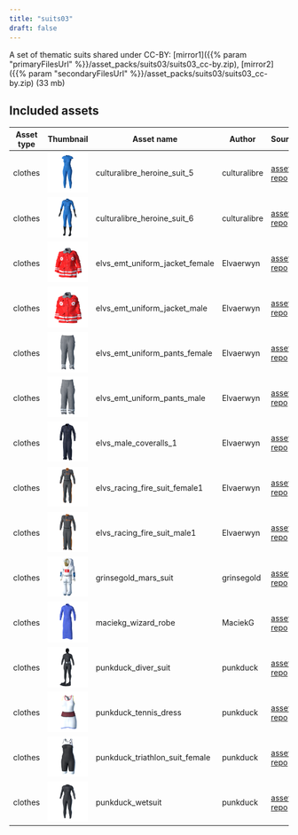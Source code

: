 ```yaml
---
title: "suits03"
draft: false
---
```


A set of thematic suits shared under CC-BY: [mirror1]({{% param "primaryFilesUrl" %}}/asset_packs/suits03/suits03_cc-by.zip), [mirror2]({{% param "secondaryFilesUrl" %}}/asset_packs/suits03/suits03_cc-by.zip) (33 mb)


## Included assets

| Asset type | Thumbnail | Asset name | Author | Source | License |
| ---------- | --------- | ---------- | ------ | ------ | ------- |
| clothes | ![culturalibre_heroine_suit_5.png](culturalibre_heroine_suit_5.png) | culturalibre_heroine_suit_5 | culturalibre | [asset repo](http://www.makehumancommunity.org/node/3364) | CC-BY |
| clothes | ![culturalibre_heroine_suit_6.png](culturalibre_heroine_suit_6.png) | culturalibre_heroine_suit_6 | culturalibre | [asset repo](http://www.makehumancommunity.org/node/3380) | CC-BY |
| clothes | ![elvs_emt_uniform_jacket_female.png](elvs_emt_uniform_jacket_female.png) | elvs_emt_uniform_jacket_female | Elvaerwyn | [asset repo](http://www.makehumancommunity.org/node/1960) | CC-BY |
| clothes | ![elvs_emt_uniform_jacket_male.png](elvs_emt_uniform_jacket_male.png) | elvs_emt_uniform_jacket_male | Elvaerwyn | [asset repo](http://www.makehumancommunity.org/node/1953) | CC-BY |
| clothes | ![elvs_emt_uniform_pants_female.png](elvs_emt_uniform_pants_female.png) | elvs_emt_uniform_pants_female | Elvaerwyn | [asset repo](http://www.makehumancommunity.org/node/1959) | CC-BY |
| clothes | ![elvs_emt_uniform_pants_male.png](elvs_emt_uniform_pants_male.png) | elvs_emt_uniform_pants_male | Elvaerwyn | [asset repo](http://www.makehumancommunity.org/node/1954) | CC-BY |
| clothes | ![elvs_male_coveralls_1.png](elvs_male_coveralls_1.png) | elvs_male_coveralls_1 | Elvaerwyn | [asset repo](http://www.makehumancommunity.org/node/2698) | CC-BY |
| clothes | ![elvs_racing_fire_suit_female1.png](elvs_racing_fire_suit_female1.png) | elvs_racing_fire_suit_female1 | Elvaerwyn | [asset repo](http://www.makehumancommunity.org/node/2867) | CC-BY |
| clothes | ![elvs_racing_fire_suit_male1.png](elvs_racing_fire_suit_male1.png) | elvs_racing_fire_suit_male1 | Elvaerwyn | [asset repo](http://www.makehumancommunity.org/node/2866) | CC-BY |
| clothes | ![grinsegold_mars_suit.png](grinsegold_mars_suit.png) | grinsegold_mars_suit | grinsegold | [asset repo](http://www.makehumancommunity.org/node/858) | CC-BY |
| clothes | ![maciekg_wizard_robe.png](maciekg_wizard_robe.png) | maciekg_wizard_robe | MaciekG | [asset repo](http://www.makehumancommunity.org/node/1482) | CC-BY |
| clothes | ![punkduck_diver_suit.png](punkduck_diver_suit.png) | punkduck_diver_suit | punkduck | [asset repo](http://www.makehumancommunity.org/node/1274) | CC-BY |
| clothes | ![punkduck_tennis_dress.png](punkduck_tennis_dress.png) | punkduck_tennis_dress | punkduck | [asset repo](http://www.makehumancommunity.org/node/747) | CC-BY |
| clothes | ![punkduck_triathlon_suit_female.png](punkduck_triathlon_suit_female.png) | punkduck_triathlon_suit_female | punkduck | [asset repo](http://www.makehumancommunity.org/node/668) | CC-BY |
| clothes | ![punkduck_wetsuit.png](punkduck_wetsuit.png) | punkduck_wetsuit | punkduck | [asset repo](http://www.makehumancommunity.org/node/662) | CC-BY |
